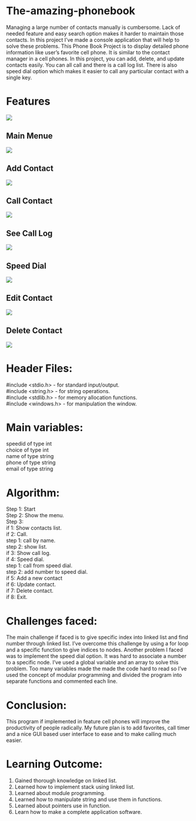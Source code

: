 # The-amazing-phonebook

Managing a large number of contacts manually is cumbersome. Lack of needed feature and easy search
option makes it harder to maintain those contacts. In this project I’ve made a console application that will
help to solve these problems. This Phone Book Project is to display detailed phone information like
user’s favorite cell phone. It is similar to the contact manager in a cell phones. In this project, you can
add, delete, and update contacts easily. You can all call and there is a call log list. There is also speed dial
option which makes it easier to call any particular contact with a single key.

# Features
<img src="https://i.ibb.co/0nVYJ9w/0.png" ><br> 
## Main Menue
<img src="https://i.ibb.co/FxKVPjv/1.png"><br>
## Add Contact
<img src="https://i.ibb.co/vsnQ42D/2-Add.png"><br>
## Call Contact
<img src="https://i.ibb.co/xHgBvJP/3-Call.png"><br>
## See Call Log
<img src="https://i.ibb.co/L5FHjbY/4-Log.png"><br>
## Speed Dial
<img src="https://i.ibb.co/4KMT1ND/6-Speed-Dial.png"><br>
## Edit Contact
<img src="https://i.ibb.co/5GqYWG0/7-Edit.png"><br>
## Delete Contact
<img src="https://i.ibb.co/kgNqhFw/8-Delete.png"><br>



# Header Files:
#include <stdio.h> - for standard input/output. <br>
#include <string.h> - for string operations. <br>
#include <stdlib.h> - for memory allocation functions. <br>
#include <windows.h> - for manipulation the window. <br>

# Main variables:
speedid of type int <br>
choice of type int <br>
name of type string <br>
phone of type string <br>
email of type string <br>

# Algorithm:
Step 1: Start <br>
Step 2: Show the menu. <br>
Step 3: <br>
if 1: Show contacts list. <br>
if 2: Call. <br>
step 1: call by name. <br>
step 2: show list. <br>
if 3: Show call log. <br>
if 4: Speed dial. <br>
step 1: call from speed dial. <br>
step 2: add number to speed dial. <br>
if 5: Add a new contact <br>
if 6: Update contact. <br>
if 7: Delete contact. <br>
if 8: Exit. <br>

# Challenges faced:
The main challenge if faced is to give specific index into linked list and find number through linked list.
I’ve overcome this challenge by using a for loop and a specific function to give indices to nodes.
Another problem I faced was to implement the speed dial option. It was hard to associate a number to a
specific node. I’ve used a global variable and an array to solve this problem.
Too many variables made the made the code hard to read so I’ve used the concept of modular
programming and divided the program into separate functions and commented each line.

# Conclusion:
This program if implemented in feature cell phones will improve the productivity of people radically. My
future plan is to add favorites, call timer and a nice GUI based user interface to ease and to make calling
much easier.

# Learning Outcome:
1. Gained thorough knowledge on linked list.
2. Learned how to implement stack using linked list.
3. Learned about module programming.
4. Learned how to manipulate string and use them in functions.
5. Learned about pointers use in function.
6. Learn how to make a complete application software.
